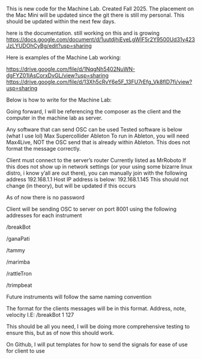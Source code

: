 This is new code for the Machine Lab. Created Fall 2025. The placement on the Mac Mini will be updated since the git there is still my personal. This should be updated within the next few days.


here is the documentation. still working on this and is growing
https://docs.google.com/document/d/1uutdjhiEyeLgWIF5r2Y9500Ud31y423JzLYUDOhCyBg/edit?usp=sharing

Here is examples of the Machine Lab working:

https://drive.google.com/file/d/1NqgNh5402NuWN-dgFYZ01IAsCorxDvGL/view?usp=sharing
https://drive.google.com/file/d/13Xh5cRvY6e5F_13FU7rEfg_Vk8flD7fi/view?usp=sharing



Below is how to write for the Machine Lab:

Going forward, I will be referencing the composer as the client and the computer in the machine lab as server.

Any software that can send OSC can be used
Tested software is below (what I use lol)
  Max
  Supercollider
  Ableton
    To run in Ableton, you will need Max4Live, NOT the OSC send that is already within Ableton. This does not format the message correctly. 
    
Client must connect to the server’s router
Currently listed as MrRoboto
If this does not show up in network settings (or your using some bizarre linux distro, i know y’all are out there), you can manually join with the following address
  192.168.1.1
    Host IP address is below:
      192.168.1.145
      This should not change (in theory), but will be updated if this occurs
      
  As of now there is no password
  
Client will be sending OSC to server on port 8001 using the following addresses for each instrument

  /breakBot
  
  /ganaPati
  
  /tammy
  
  /marimba
  
  /rattleTron
  
  /trimpbeat
  
  Future instruments will follow the same naming convention
  
The format for the clients messages will be in this format. Address, note, velocity
    I.E: /breakBot 1 127

    
This should be all you need, I will be doing more comprehensive testing to ensure this, but as of now this should work.

On Github, I will put templates for how to send the signals for ease of use for client to use
